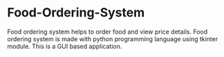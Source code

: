 # Food-Ordering-System
Food ordering system helps to order food and view price details.
Food ordering system is made with python programming language using tkinter module. This is a GUI based application.

